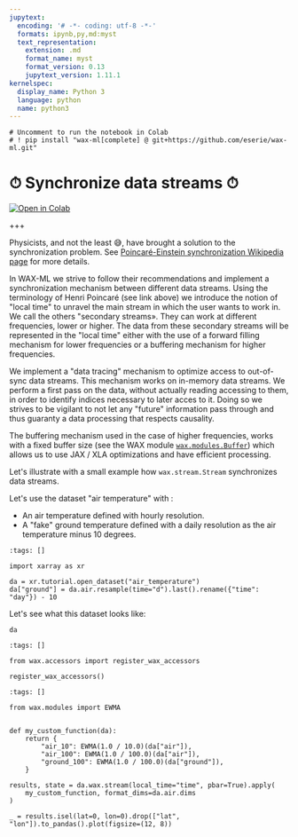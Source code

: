 ```yaml
---
jupytext:
  encoding: '# -*- coding: utf-8 -*-'
  formats: ipynb,py,md:myst
  text_representation:
    extension: .md
    format_name: myst
    format_version: 0.13
    jupytext_version: 1.11.1
kernelspec:
  display_name: Python 3
  language: python
  name: python3
---
```


```{code-cell} ipython3
# Uncomment to run the notebook in Colab
# ! pip install "wax-ml[complete] @ git+https://github.com/eserie/wax-ml.git"
```

# ⏱ Synchronize data streams ⏱

[![Open in Colab](https://colab.research.google.com/assets/colab-badge.svg)](https://colab.research.google.com/github/eserie/wax-ml/blob/main/docs/notebooks/02_Synchronize_data_streams.ipynb)

+++

Physicists, and not the least 😅, have brought a solution to the synchronization
problem.  See [Poincaré-Einstein synchronization Wikipedia
page](https://en.wikipedia.org/wiki/Einstein_synchronisation) for more details.

In WAX-ML we strive to follow their recommendations and implement a synchronization
mechanism between different data streams.  Using the terminology of Henri Poincaré (see
link above) we introduce the notion of "local time" to unravel the main stream in which
the user wants to work in. We call the others "secondary streams».  They can work at
different frequencies, lower or higher.  The data from these secondary streams will be
represented in the "local time" either with the use of a forward filling mechanism for
lower frequencies or a buffering mechanism for higher frequencies.

We implement a "data tracing" mechanism to optimize access to out-of-sync data streams.
This mechanism works on in-memory data streams.  We perform a first pass on the data,
without actually reading accessing to them, in order to identify indices necessary to
later acces to it.  Doing so we strives to be vigilant to not let any "future"
information pass through and thus guaranty a data processing that respects causality.

The buffering mechanism used in the case of higher frequencies, works with a fixed
buffer size (see the WAX module
[`wax.modules.Buffer`](https://wax-ml.readthedocs.io/en/latest/_autosummary/wax.modules.buffer.html#module-wax.modules.buffer))
which allows us to use JAX / XLA optimizations and have efficient processing.

Let's illustrate with a small example how `wax.stream.Stream` synchronizes data streams.

Let's use the dataset "air temperature" with :
- An air temperature defined with hourly resolution.
- A "fake" ground temperature defined with a daily resolution as the air temperature minus 10 degrees.

```{code-cell} ipython3
:tags: []

import xarray as xr

da = xr.tutorial.open_dataset("air_temperature")
da["ground"] = da.air.resample(time="d").last().rename({"time": "day"}) - 10
```

Let's see what this dataset looks like:

```{code-cell} ipython3
da
```

```{code-cell} ipython3
:tags: []

from wax.accessors import register_wax_accessors

register_wax_accessors()
```

```{code-cell} ipython3
:tags: []

from wax.modules import EWMA


def my_custom_function(da):
    return {
        "air_10": EWMA(1.0 / 10.0)(da["air"]),
        "air_100": EWMA(1.0 / 100.0)(da["air"]),
        "ground_100": EWMA(1.0 / 100.0)(da["ground"]),
    }
```

```{code-cell} ipython3
results, state = da.wax.stream(local_time="time", pbar=True).apply(
    my_custom_function, format_dims=da.air.dims
)
```

```{code-cell} ipython3
_ = results.isel(lat=0, lon=0).drop(["lat", "lon"]).to_pandas().plot(figsize=(12, 8))
```

